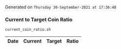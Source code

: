 Generated on `Thursday 30-September-2021 at 17:36:48`

### Current to Target Coin Ratio
`current_coin_ratio.sh`

Date|Current|Target|Ratio
---|---|---|---
